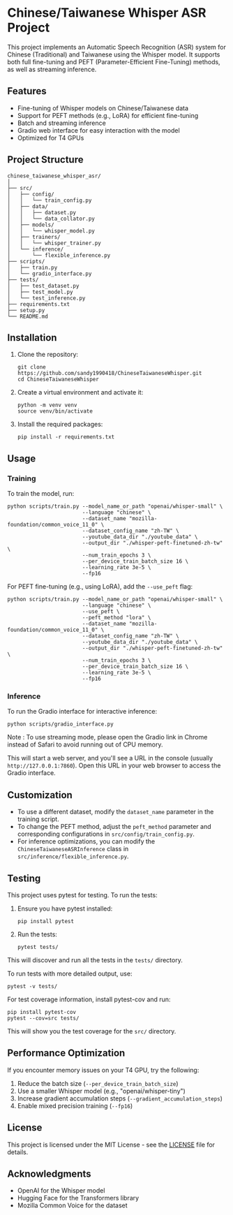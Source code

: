 # Chinese/Taiwanese Whisper ASR Project

This project implements an Automatic Speech Recognition (ASR) system for Chinese (Traditional) and Taiwanese using the Whisper model. It supports both full fine-tuning and PEFT (Parameter-Efficient Fine-Tuning) methods, as well as streaming inference.

## Features

- Fine-tuning of Whisper models on Chinese/Taiwanese data
- Support for PEFT methods (e.g., LoRA) for efficient fine-tuning
- Batch and streaming inference
- Gradio web interface for easy interaction with the model
- Optimized for T4 GPUs

## Project Structure

```
chinese_taiwanese_whisper_asr/
│
├── src/
│   ├── config/
│   │   └── train_config.py
│   ├── data/
│   │   ├── dataset.py
│   │   └── data_collator.py
│   ├── models/
│   │   └── whisper_model.py
│   ├── trainers/
│   │   └── whisper_trainer.py
│   └── inference/
│       └── flexible_inference.py
├── scripts/
│   ├── train.py
│   └── gradio_interface.py
├── tests/
│   ├── test_dataset.py
│   ├── test_model.py
│   └── test_inference.py
├── requirements.txt
├── setup.py
└── README.md
```

## Installation

1. Clone the repository:
   ```
   git clone https://github.com/sandy1990418/ChineseTaiwaneseWhisper.git
   cd ChineseTaiwaneseWhisper
   ```

2. Create a virtual environment and activate it:
   ```
   python -m venv venv
   source venv/bin/activate 
   ```

3. Install the required packages:
   ```
   pip install -r requirements.txt
   ```

## Usage

### Training

To train the model, run:

```
python scripts/train.py --model_name_or_path "openai/whisper-small" \
                        --language "chinese" \
                        --dataset_name "mozilla-foundation/common_voice_11_0" \
                        --dataset_config_name "zh-TW" \
                        --youtube_data_dir "./youtube_data" \
                        --output_dir "./whisper-peft-finetuned-zh-tw" \
                        --num_train_epochs 3 \
                        --per_device_train_batch_size 16 \
                        --learning_rate 3e-5 \
                        --fp16
```

For PEFT fine-tuning (e.g., using LoRA), add the `--use_peft` flag:

```
python scripts/train.py --model_name_or_path "openai/whisper-small" \
                        --language "chinese" \
                        --use_peft \
                        --peft_method "lora" \
                        --dataset_name "mozilla-foundation/common_voice_11_0" \
                        --dataset_config_name "zh-TW" \
                        --youtube_data_dir "./youtube_data" \
                        --output_dir "./whisper-peft-finetuned-zh-tw" \
                        --num_train_epochs 3 \
                        --per_device_train_batch_size 16 \
                        --learning_rate 3e-5 \
                        --fp16
```

### Inference

To run the Gradio interface for interactive inference:

```
python scripts/gradio_interface.py
```

Note : To use streaming mode, please open the Gradio link in Chrome instead of Safari to avoid running out of CPU memory.

This will start a web server, and you'll see a URL in the console (usually `http://127.0.0.1:7860`). Open this URL in your web browser to access the Gradio interface.

## Customization

- To use a different dataset, modify the `dataset_name` parameter in the training script.
- To change the PEFT method, adjust the `peft_method` parameter and corresponding configurations in `src/config/train_config.py`.
- For inference optimizations, you can modify the `ChineseTaiwaneseASRInference` class in `src/inference/flexible_inference.py`.

## Testing

This project uses pytest for testing. To run the tests:

1. Ensure you have pytest installed:
   ```
   pip install pytest
   ```

2. Run the tests:
   ```
   pytest tests/
   ```

This will discover and run all the tests in the `tests/` directory.

To run tests with more detailed output, use:
```
pytest -v tests/
```

For test coverage information, install pytest-cov and run:
```
pip install pytest-cov
pytest --cov=src tests/
```

This will show you the test coverage for the `src/` directory.


## Performance Optimization

If you encounter memory issues on your T4 GPU, try the following:

1. Reduce the batch size (`--per_device_train_batch_size`)
2. Use a smaller Whisper model (e.g., "openai/whisper-tiny")
3. Increase gradient accumulation steps (`--gradient_accumulation_steps`)
4. Enable mixed precision training (`--fp16`)

## License

This project is licensed under the MIT License - see the [LICENSE](LICENSE) file for details.

## Acknowledgments

- OpenAI for the Whisper model
- Hugging Face for the Transformers library
- Mozilla Common Voice for the dataset